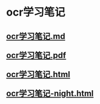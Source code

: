 # ocr学习笔记

<h2>

[ocr学习笔记.md](ocr学习笔记.md)

[ocr学习笔记.pdf](ocr学习笔记.pdf)

[ocr学习笔记.html](ocr学习笔记.html)

[ocr学习笔记-night.html](ocr学习笔记-night.html)

</h2>
